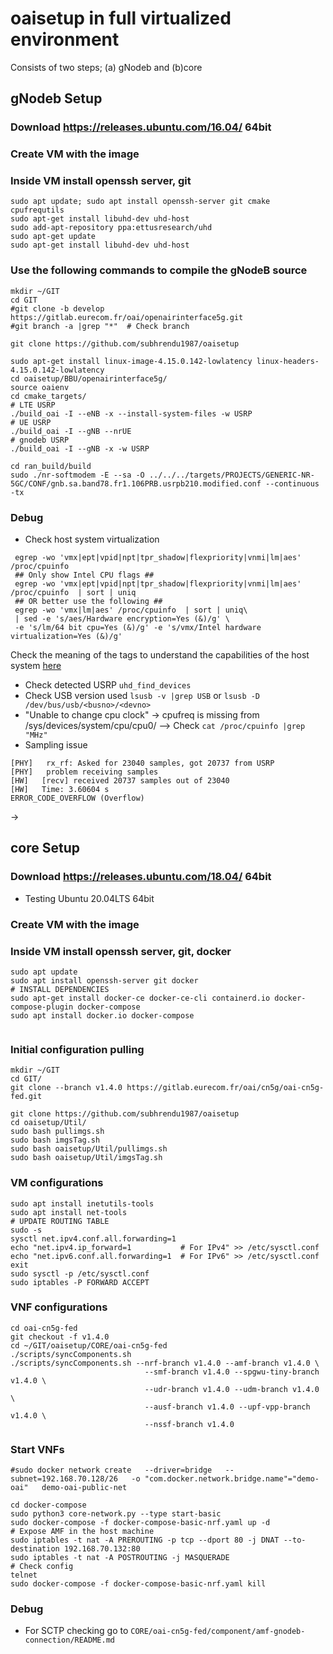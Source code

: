 # oaisetup in full virtualized environment
Consists of two steps; (a) gNodeb and (b)core

## gNodeb Setup
### Download https://releases.ubuntu.com/16.04/  64bit
### Create VM with the image
### Inside VM install openssh server, git
```
sudo apt update; sudo apt install openssh-server git cmake cpufrequtils
sudo apt-get install libuhd-dev uhd-host
sudo add-apt-repository ppa:ettusresearch/uhd
sudo apt-get update
sudo apt-get install libuhd-dev uhd-host
```
### Use the following commands to compile the gNodeB source
```
mkdir ~/GIT
cd GIT
#git clone -b develop https://gitlab.eurecom.fr/oai/openairinterface5g.git
#git branch -a |grep "*"  # Check branch

git clone https://github.com/subhrendu1987/oaisetup

sudo apt-get install linux-image-4.15.0.142-lowlatency linux-headers-4.15.0.142-lowlatency
cd oaisetup/BBU/openairinterface5g/
source oaienv
cd cmake_targets/
# LTE USRP
./build_oai -I --eNB -x --install-system-files -w USRP
# UE USRP
./build_oai -I --gNB --nrUE
# gnodeb USRP 
./build_oai -I --gNB -x -w USRP

cd ran_build/build
sudo ./nr-softmodem -E --sa -O ../../../targets/PROJECTS/GENERIC-NR-5GC/CONF/gnb.sa.band78.fr1.106PRB.usrpb210.modified.conf --continuous -tx
```
### Debug
 * Check host system virtualization
 ```
  egrep -wo 'vmx|ept|vpid|npt|tpr_shadow|flexpriority|vnmi|lm|aes' /proc/cpuinfo 
  ## Only show Intel CPU flags ##
  egrep -wo 'vmx|ept|vpid|npt|tpr_shadow|flexpriority|vnmi|lm|aes' /proc/cpuinfo  | sort | uniq
  ## OR better use the following ##
  egrep -wo 'vmx|lm|aes' /proc/cpuinfo  | sort | uniq\
  | sed -e 's/aes/Hardware encryption=Yes (&)/g' \
  -e 's/lm/64 bit cpu=Yes (&)/g' -e 's/vmx/Intel hardware virtualization=Yes (&)/g'
 ```
 Check the meaning of the tags to understand the capabilities of the host system [here](https://www.cyberciti.biz/faq/linux-xen-vmware-kvm-intel-vt-amd-v-support/)
 * Check detected USRP `uhd_find_devices`
 * Check USB version used `lsusb -v |grep USB` or `lsusb -D /dev/bus/usb/<busno>/<devno>`
 * "Unable to change cpu clock" -> cpufreq is missing from /sys/devices/system/cpu/cpu0/
   --> Check `cat /proc/cpuinfo |grep "MHz"` <Pending>
 * Sampling issue
 ```
 [PHY]   rx_rf: Asked for 23040 samples, got 20737 from USRP
 [PHY]   problem receiving samples
 [HW]   [recv] received 20737 samples out of 23040
 [HW]   Time: 3.60604 s
 ERROR_CODE_OVERFLOW (Overflow)
 ```
 -> <Pending>



## core Setup
### Download https://releases.ubuntu.com/18.04/  64bit
   * Testing Ubuntu 20.04LTS 64bit
### Create VM with the image
### Inside VM install openssh server, git, docker
```
sudo apt update
sudo apt install openssh-server git docker
# INSTALL DEPENDENCIES
sudo apt-get install docker-ce docker-ce-cli containerd.io docker-compose-plugin docker-compose
sudo apt install docker.io docker-compose


```
### Initial configuration pulling
```
mkdir ~/GIT
cd GIT/
git clone --branch v1.4.0 https://gitlab.eurecom.fr/oai/cn5g/oai-cn5g-fed.git

git clone https://github.com/subhrendu1987/oaisetup
cd oaisetup/Util/
sudo bash pullimgs.sh
sudo bash imgsTag.sh
sudo bash oaisetup/Util/pullimgs.sh
sudo bash oaisetup/Util/imgsTag.sh
```
### VM configurations
```
sudo apt install inetutils-tools
sudo apt install net-tools
# UPDATE ROUTING TABLE
sudo -s
sysctl net.ipv4.conf.all.forwarding=1
echo "net.ipv4.ip_forward=1           # For IPv4" >> /etc/sysctl.conf
echo "net.ipv6.conf.all.forwarding=1  # For IPv6" >> /etc/sysctl.conf
exit
sudo sysctl -p /etc/sysctl.conf
sudo iptables -P FORWARD ACCEPT
```
### VNF configurations
```
cd oai-cn5g-fed
git checkout -f v1.4.0
cd ~/GIT/oaisetup/CORE/oai-cn5g-fed
./scripts/syncComponents.sh
./scripts/syncComponents.sh --nrf-branch v1.4.0 --amf-branch v1.4.0 \
                              --smf-branch v1.4.0 --spgwu-tiny-branch v1.4.0 \
                              --udr-branch v1.4.0 --udm-branch v1.4.0 \
                              --ausf-branch v1.4.0 --upf-vpp-branch v1.4.0 \
                              --nssf-branch v1.4.0
```
### Start VNFs
```
#sudo docker network create   --driver=bridge   --subnet=192.168.70.128/26   -o "com.docker.network.bridge.name"="demo-oai"   demo-oai-public-net

cd docker-compose
sudo python3 core-network.py --type start-basic
sudo docker-compose -f docker-compose-basic-nrf.yaml up -d
# Expose AMF in the host machine 
sudo iptables -t nat -A PREROUTING -p tcp --dport 80 -j DNAT --to-destination 192.168.70.132:80
sudo iptables -t nat -A POSTROUTING -j MASQUERADE
# Check config 
telnet 
sudo docker-compose -f docker-compose-basic-nrf.yaml kill
```
### Debug
* For SCTP checking go to `CORE/oai-cn5g-fed/component/amf-gnodeb-connection/README.md`